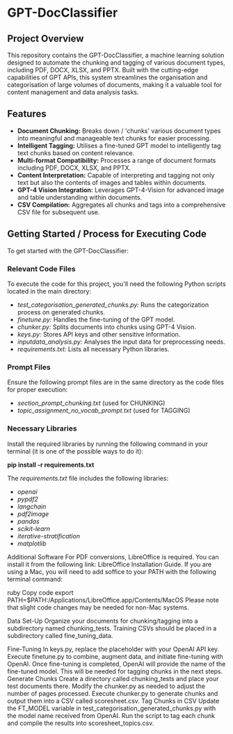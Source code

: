 # GPT-DocClassifier

## Project Overview

This repository contains the GPT-DocClassifier, a machine learning solution designed to automate the chunking and tagging of various document types, including PDF, DOCX, XLSX, and PPTX. Built with the cutting-edge capabilities of GPT APIs, this system streamlines the organisation and categorisation of large volumes of documents, making it a valuable tool for content management and data analysis tasks.

## Features
- **Document Chunking:** Breaks down / 'chunks' various document types into meaningful and manageable text chunks for easier processing.
- **Intelligent Tagging:** Utilises a fine-tuned GPT model to intelligently tag text chunks based on content relevance.
- **Multi-format Compatibility:** Processes a range of document formats including PDF, DOCX, XLSX, and PPTX.
- **Content Interpretation:** Capable of interpreting and tagging not only text but also the contents of images and tables within documents.
- **GPT-4 Vision Integration:** Leverages GPT-4-Vision for advanced image and table understanding within documents.
- **CSV Compilation:** Aggregates all chunks and tags into a comprehensive CSV file for subsequent use.

## Getting Started / Process for Executing Code
To get started with the GPT-DocClassifier:

### Relevant Code Files

To execute the code for this project, you'll need the following Python scripts located in the main directory:

- *test_categorisation_generated_chunks.py:* Runs the categorization process on generated chunks.
- *finetune.py:* Handles the fine-tuning of the GPT model.
- *chunker.py:* Splits documents into chunks using GPT-4 Vision.
- *keys.py:* Stores API keys and other sensitive information.
- *inputdata_analysis.py:* Analyses the input data for preprocessing needs.
- *requirements.txt:* Lists all necessary Python libraries.

### Prompt Files

Ensure the following prompt files are in the same directory as the code files for proper execution:

- *section_prompt_chunking.txt* (used for CHUNKING)
- *topic_assignment_no_vocab_prompt.txt* (used for TAGGING)

### Necessary Libraries
Install the required libraries by running the following command in your terminal (it is one of the possible ways to do it):

**pip install -r requirements.txt**

The *requirements.txt* file includes the following libraries:

- *openai*
- *pypdf2*
- *langchain*
- *pdf2image*
- *pandas*
- *scikit-learn*
- *iterative-stratification*
- *matplotlib*

Additional Software
For PDF conversions, LibreOffice is required. You can install it from the following link: LibreOffice Installation Guide.
If you are using a Mac, you will need to add soffice to your PATH with the following terminal command:

ruby
Copy code
export PATH=$PATH:/Applications/LibreOffice.app/Contents/MacOS
Please note that slight code changes may be needed for non-Mac systems.

Data Set-Up
Organize your documents for chunking/tagging into a subdirectory named chunking_tests. Training CSVs should be placed in a subdirectory called fine_tuning_data.

Fine-Tuning
In keys.py, replace the placeholder with your OpenAI API key.
Execute finetune.py to combine, augment data, and initiate fine-tuning with OpenAI.
Once fine-tuning is completed, OpenAI will provide the name of the fine-tuned model. This will be needed for tagging chunks in the next steps.
Generate Chunks
Create a directory called chunking_tests and place your test documents there.
Modify the chunker.py as needed to adjust the number of pages processed.
Execute chunker.py to generate chunks and output them into a CSV called scoresheet.csv.
Tag Chunks in CSV
Update the FT_MODEL variable in test_categorisation_generated_chunks.py with the model name received from OpenAI.
Run the script to tag each chunk and compile the results into scoresheet_topics.csv.

